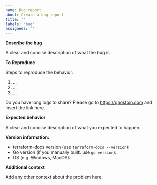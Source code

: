 ```yaml
---
name: Bug report
about: Create a bug report
title: ''
labels: 'bug'
assignees: ''
---
```


<!-- Please note, this template is for bugs report, not feature requests -->
<!-- For more information, see the Contributing Guidelines at -->
<!-- https://github.com/segmentio/terraform-docs/tree/master/CONTRIBUTING.md -->

**Describe the bug**

A clear and concise description of what the bug is.

**To Reproduce**

Steps to reproduce the behavior:

1. ...
2. ...
3. ...

Do you have long logs to share? Please go to https://ghostbin.com and
insert the link here.

**Expected behavior**

A clear and concise description of what you expected to happen.

**Version information:**

- terraform-docs version (use `terraform-docs --version`):
- Go version (if you manually built. use `go version`):
- OS (e.g. Windows, MacOS):

**Additional context**

Add any other context about the problem here.
